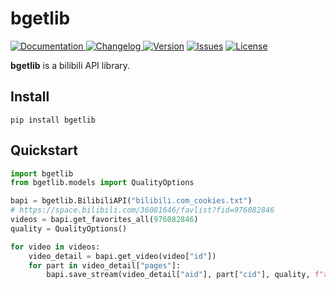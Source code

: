 # bgetlib
<a href="https://bgetlib.docs.josephcz.xyz/">
    <img alt="Documentation" src="https://img.shields.io/badge/Documentation-66ccff">
</a>
<a href="https://github.com/baobao1270/bgetlib/blob/master/CHANGELOG">
    <img alt="Changelog" src="https://img.shields.io/badge/Changelog-ee0000">
</a>
<a href="https://pypi.org/project/bgetlib/#history">
    <img alt="Version" src="https://img.shields.io/pypi/v/bgetlib"></a>
<a href="https://github.com/baobao1270/bgetlib/issues">
    <img alt="Issues" src="https://img.shields.io/github/issues/baobao1270/bgetlib"></a>
<a href="https://github.com/baobao1270/bgetlib/blob/master/LICENSE">
    <img alt="License" src="https://img.shields.io/github/license/baobao1270/bgetlib">
</a>

**bgetlib** is a bilibili API library.

## Install
```shell
pip install bgetlib
```

## Quickstart
```python
import bgetlib
from bgetlib.models import QualityOptions

bapi = bgetlib.BilibiliAPI("bilibili.com_cookies.txt")
# https://space.bilibili.com/36081646/favlist?fid=976082846
videos = bapi.get_favorites_all(976082846)
quality = QualityOptions()

for video in videos:
    video_detail = bapi.get_video(video["id"])
    for part in video_detail["pages"]:
        bapi.save_stream(video_detail["aid"], part["cid"], quality, f"av{video['id']}-P{part['page']}.mp4")
```
